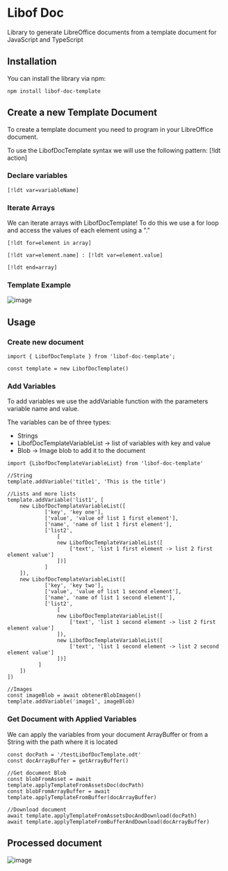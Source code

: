# Libof Doc

Library to generate LibreOffice documents from a template document for JavaScript and TypeScript

## Installation

You can install the library via npm:
```
npm install libof-doc-template
```

## Create a new Template Document

To create a template document you need to program in your LibreOffice document.

To use the LibofDocTemplate syntax we will use the following pattern: [!ldt action]

### Declare variables
```
[!ldt var=variableName]
```

### Iterate Arrays

We can iterate arrays with LibofDocTemplate! To do this we use a for loop and access the values ​​of each element using a "."
```
[!ldt for=element in array]

[!ldt var=element.name] : [!ldt var=element.value]

[!ldt end=array]
```

### Template Example
![image](https://github.com/user-attachments/assets/09021cfd-1544-4dea-b50b-d29174534bc3)


## Usage

### Create new document
```
import { LibofDocTemplate } from 'libof-doc-template';

const template = new LibofDocTemplate()
```

### Add Variables

To add variables we use the addVariable function with the parameters variable name and value.

The variables can be of three types: 
- Strings
- LibofDocTemplateVariableList -> list of variables with key and value
- Blob -> Image blob to add it to the document
```
import {LibofDocTemplateVariableList} from 'libof-doc-template'

//String
template.addVariable('title1', 'This is the title')

//Lists and more lists
template.addVariable('list1', [
    new LibofDocTemplateVariableList([
            ['key', 'key one'],
            ['value', 'value of list 1 first element'],
            ['name', 'name of list 1 first element'],
            ['list2', 
                [
                new LibofDocTemplateVariableList([
                    ['text', 'list 1 first element -> list 2 first element value']
                ])]
            ]
    ]),
    new LibofDocTemplateVariableList([
            ['key', 'key two'],
            ['value', 'value of list 1 second element'],
            ['name', 'name of list 1 second element'],
            ['list2', 
                [
                new LibofDocTemplateVariableList([
                    ['text', 'list 1 second element -> list 2 first element value']
                ]),
                new LibofDocTemplateVariableList([
                    ['text', 'list 1 second element -> list 2 second element value']
                ])]
          ]
    ])
])

//Images
const imageBlob = await obtenerBlobImagen()
template.addVariable('image1', imageBlob)
```

### Get Document with Applied Variables

We can apply the variables from your document ArrayBuffer or from a String with the path where it is located
```
const docPath = '/testLibofDocTemplate.odt'
const docArrayBuffer = getArrayBuffer()

//Get document Blob
const blobFromAsset = await template.applyTemplateFromAssetsDoc(docPath)
const blobFromArrayBuffer = await template.applyTemplateFromBuffer(docArrayBuffer)

//Download document
await template.applyTemplateFromAssetsDocAndDownload(docPath)
await template.applyTemplateFromBufferAndDownload(docArrayBuffer)
```


## Processed document
![image](https://github.com/user-attachments/assets/7faac1ec-b394-4b12-a573-711c2e22d592)







  
